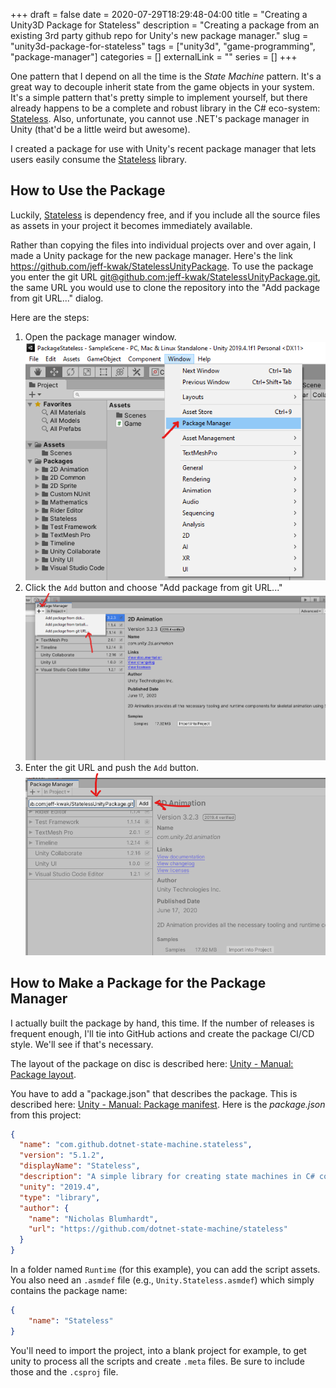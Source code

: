 +++ 
draft = false
date = 2020-07-29T18:29:48-04:00
title = "Creating a Unity3D Package for Stateless"
description = "Creating a package from an existing 3rd party github repo for Unity's new package manager."
slug = "unity3d-package-for-stateless" 
tags = ["unity3d", "game-programming", "package-manager"]
categories = []
externalLink = ""
series = []
+++

One pattern that I depend on all the time is the _State Machine_ pattern. It's a great way to decouple inherit state from the game objects in your system. It's a simple pattern that's pretty simple to implement yourself, but there already happens to be a complete and robust library in the C# eco-system: [Stateless](https://github.com/dotnet-state-machine/stateless). Also, unfortunate, you cannot use .NET's package manager in Unity (that'd be a little weird but awesome).

I created a package for use with Unity's recent package manager that lets users easily consume the [Stateless](https://github.com/dotnet-state-machine/stateless) library.

## How to Use the Package

Luckily, [Stateless](https://github.com/dotnet-state-machine/stateless) is dependency free, and if you include all the source files as assets in your project it becomes immediately available.

Rather than copying the files into individual projects over and over again, I made a Unity package for the new package manager. Here's the link https://github.com/jeff-kwak/StatelessUnityPackage. To use the package you enter the git URL [git@github.com:jeff-kwak/StatelessUnityPackage.git](git@github.com:jeff-kwak/StatelessUnityPackage.git), the same URL you would use to clone the repository into the "Add package from git URL..." dialog.

Here are the steps:

1. Open the package manager window. ![Open the Package Manager Window](/images/unity3d-package-for-stateless/open-package-manager.png)
2. Click the `Add` button and choose "Add package from git URL..." ![Add a package from a Git URL](/images/unity3d-package-for-stateless/add-package-from-git-url.png)
3. Enter the git URL and push the `Add` button. ![Enter the Git URL and push add](/images/unity3d-package-for-stateless/enter-url-and-push-add.png)

## How to Make a Package for the Package Manager

I actually built the package by hand, this time. If the number of releases is frequent enough, I'll tie into GitHub actions and create the package CI/CD style. We'll see if that's necessary.

The layout of the package on disc is described here: [Unity - Manual: Package layout](https://docs.unity3d.com/Manual/cus-layout.html).

You have to add a "package.json" that describes the package. This is described here: [Unity - Manual: Package manifest](https://docs.unity3d.com/Manual/upm-manifestPkg.html). Here is the _package.json_ from this project:

```json
{
  "name": "com.github.dotnet-state-machine.stateless",
  "version": "5.1.2",
  "displayName": "Stateless",
  "description": "A simple library for creating state machines in C# code",
  "unity": "2019.4",
  "type": "library",
  "author": {
    "name": "Nicholas Blumhardt",
    "url": "https://github.com/dotnet-state-machine/stateless"
  }
}
```

In a folder named `Runtime` (for this example), you can add the script assets. You also need an `.asmdef` file (e.g., `Unity.Stateless.asmdef`) which simply contains the package name:

```json
{
	"name": "Stateless"
}
```

You'll need to import the project, into a blank project for example, to get unity to process all the scripts and create `.meta` files. Be sure to include those and the `.csproj` file.


